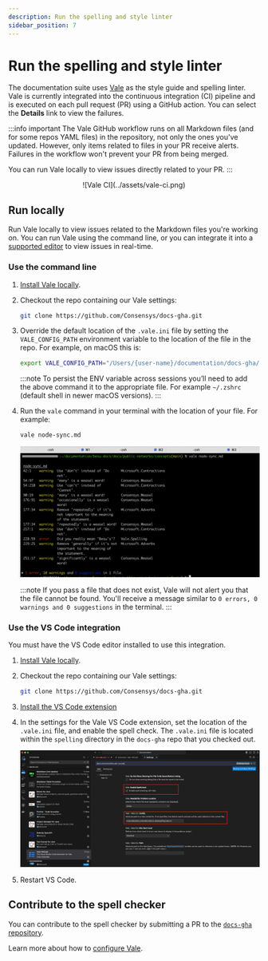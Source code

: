 ```yaml
---
description: Run the spelling and style linter
sidebar_position: 7
---
```


# Run the spelling and style linter

The documentation suite uses [Vale](https://vale.sh/) as the style guide and spelling linter.
Vale is currently integrated into the continuous integration (CI) pipeline and is executed on each
pull request (PR) using a GitHub action. You can select the **Details** link to view the failures.

:::info important
The Vale GitHub workflow runs on all Markdown files (and for some repos YAML files) in the repository, not
only the ones you've updated. However, only items related to files in your PR receive alerts.
Failures in the workflow won't prevent your PR from being merged.

You can run Vale locally to view issues directly related to your PR.
:::

<p align = "center">
![Vale CI](../assets/vale-ci.png)
</p>

## Run locally

Run Vale locally to view issues related to the Markdown files you're working on. You can run Vale using the
command line, or you can integrate it into a [supported editor](https://vale.sh/docs/integrations/guide/) to
view issues in real-time.

### Use the command line

1. [Install Vale locally](https://vale.sh/docs/vale-cli/installation/#package-managers).

1. Checkout the repo containing our Vale settings:

   ```bash
   git clone https://github.com/Consensys/docs-gha.git
   ```

1. Override the default location of the `.vale.ini` file by setting the `VALE_CONFIG_PATH` environment
    variable to the location of the file in the repo. For example, on macOS this is:

    ```bash
    export VALE_CONFIG_PATH="/Users/{user-name}/documentation/docs-gha/spelling/.vale.ini"
    ```

    :::note
    To persist the ENV variable across sessions you’ll need to add the above command it to the appropriate
    file. For example `~/.zshrc` (default shell in newer macOS versions).
    :::

1. Run the `vale` command in your terminal with the location of your file. For example:

    ```bash
    vale node-sync.md
    ```

    ![Run Vale](../assets/use-vale.png)

    :::note
    If you pass a file that does not exist, Vale will not alert you that the file cannot be found.
    You'll receive a message similar to `0 errors, 0 warnings and 0 suggestions` in the terminal.
    :::

### Use the VS Code integration

You must have the VS Code editor installed to use this integration.

1. [Install Vale locally](https://vale.sh/docs/vale-cli/installation/#package-managers).

1. Checkout the repo containing our Vale settings:

   ```bash
   git clone https://github.com/Consensys/docs-gha.git
   ```

1. [Install the VS Code extension](https://marketplace.visualstudio.com/items?itemName=ChrisChinchilla.vale-vscode)

1. In the settings for the Vale VS Code extension, set the location of the `.vale.ini` file, and
    enable the spell check. The `.vale.ini` file is located within the `spelling` directory in the
    `docs-gha` repo that you checked out.

    ![VS Code extension settings](../assets/vs-code-ext.png)

1. Restart VS Code.

## Contribute to the spell checker

You can contribute to the spell checker by submitting a PR to the [`docs-gha` repository](https://github.com/Consensys/docs-gha).

Learn more about how to [configure Vale](https://github.com/Consensys/docs-gha/tree/main/spelling#configure-vale).

